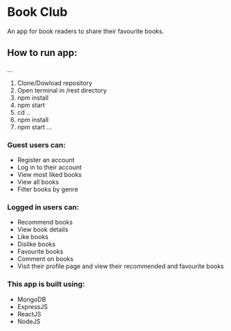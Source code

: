 # Book Club

An app for book readers to share their favourite books.

## How to run app:

...
1. Clone/Dowload repository
2. Open terminal in /rest directory
3. npm install
4. npm start
5. cd ..
6. npm install
7. npm start
...

### Guest users can:

- Register an account
- Log in to their account
- View most liked books
- View all books
- Filter books by genre

### Logged in users can: 

- Recommend books
- View book details
- Like books
- Dislike books
- Favourite books
- Comment on books
- Visit their profile page and view their recommended and favourite books

### This app is built using:

- MongoDB
- ExpressJS
- ReactJS
- NodeJS